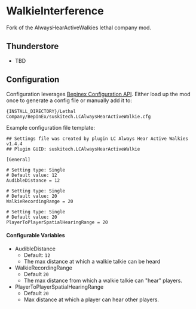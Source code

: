 # WalkieInterference

Fork of the AlwaysHearActiveWalkies lethal company mod.

## Thunderstore
- TBD

## Configuration
Configuration leverages [Bepinex Configuration API](https://docs.bepinex.dev/articles/user_guide/configuration.html). Either load up the mod once to generate a config file or manually add it to:

`{INSTALL_DIRECTORY}/Lethal Company/BepInEx/suskitech.LCAlwaysHearActiveWalkie.cfg`

Example configuration file template:
```
## Settings file was created by plugin LC Always Hear Active Walkies v1.4.4
## Plugin GUID: suskitech.LCAlwaysHearActiveWalkie

[General]

# Setting type: Single
# Default value: 12
AudibleDistance = 12

# Setting type: Single
# Default value: 20
WalkieRecordingRange = 20

# Setting type: Single
# Default value: 20
PlayerToPlayerSpatialHearingRange = 20
```

#### Configurable Variables
- AudibleDistance
  - Default: `12`
  - The max distance at which a walkie talkie can be heard 
- WalkieRecordingRange
  - Default `20`
  - The max distance from which a walkie talkie can "hear" players.
- PlayerToPlayerSpatialHearingRange
  - Default `20`
  - Max distance at which a player can hear other players.


